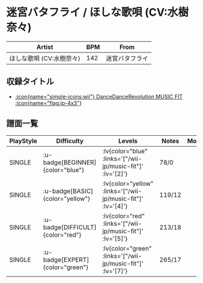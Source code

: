 # 迷宮バタフライ / ほしな歌唄 (CV:水樹奈々)

|Artist|BPM|From|
|------|---|----|
|ほしな歌唄 (CV:水樹奈々)|142|迷宮バタフライ|

## 収録タイトル

- [ :icon{name="simple-icons:wii"} DanceDanceRevolution MUSIC FIT :icon{name="flag:jp-4x3"} ](/wii-jp/music-fit)

## 譜面一覧

|PlayStyle|Difficulty|Levels|Notes|Movie|
|---------|----------|------|-----|-----|
|SINGLE| :u-badge[BEGINNER]{color="blue"} | :lv{color="blue" :links='["/wii-jp/music-fit"]' :lv='[2]'} |78/0||
|SINGLE| :u-badge[BASIC]{color="yellow"} | :lv{color="yellow" :links='["/wii-jp/music-fit"]' :lv='[4]'} |119/12||
|SINGLE| :u-badge[DIFFICULT]{color="red"} | :lv{color="red" :links='["/wii-jp/music-fit"]' :lv='[5]'} |213/18||
|SINGLE| :u-badge[EXPERT]{color="green"} | :lv{color="green" :links='["/wii-jp/music-fit"]' :lv='[7]'} |265/17||
